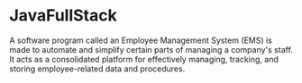 # JavaFullStack
A software program called an Employee Management System (EMS) is made to automate and simplify certain parts of managing a company's staff. It acts as a consolidated platform for effectively managing, tracking, and storing employee-related data and procedures.
